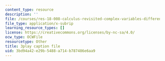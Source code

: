 ```yaml
---
content_type: resource
description: ''
file: /courses/res-18-008-calculus-revisited-complex-variables-differential-equations-and-linear-algebra-fall-2011/3bd94a42e29b5488a714b787486e6aa9_oY0ItxI9xTk.vtt
file_type: application/x-subrip
learning_resource_types: []
license: https://creativecommons.org/licenses/by-nc-sa/4.0/
ocw_type: OCWFile
resourcetype: Other
title: 3play caption file
uid: 3bd94a42-e29b-5488-a714-b787486e6aa9
---
```

